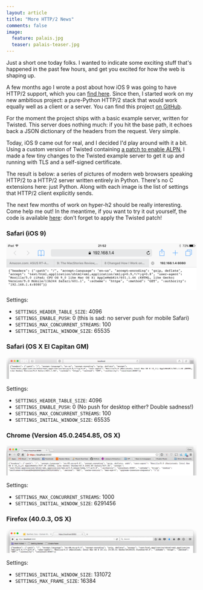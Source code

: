 ```yaml
---
layout: article
title: "More HTTP/2 News"
comments: false
image:
  feature: palais.jpg
  teaser: palais-teaser.jpg
---
```


Just a short one today folks. I wanted to indicate some exciting stuff that's
happened in the past few hours, and get you excited for how the web is shaping
up.

A few months ago I wrote a post about how iOS 9 was going to have HTTP/2
support, which you can [find here](https://lukasa.co.uk/2015/06/HTTP2_Picks_Up_Steam_iOS9/).
Since then, I started work on my new ambitious project: a pure-Python HTTP/2
stack that would work equally well as a client or a server. You can find this
project [on GitHub](https://github.com/python-hyper/hyper-h2).

For the moment the project ships with a basic example server, written for
Twisted. This server does nothing much: if you hit the base path, it echoes
back a JSON dictionary of the headers from the request. Very simple.

Today, iOS 9 came out for real, and I decided I'd play around with it a bit.
Using a custom version of Twisted containing [a patch to enable ALPN](https://twistedmatrix.com/trac/ticket/7860),
I made a few tiny changes to the Twisted example server to get it up and
running with TLS and a self-signed certificate.

The result is below: a series of pictures of modern web browsers speaking
HTTP/2 to a HTTP/2 server written entirely in Python. There's no C extensions
here: just Python. Along with each image is the list of settings that HTTP/2
client explicitly sends.

The next few months of work on hyper-h2 should be really interesting. Come help
me out! In the meantime, if you want to try it out yourself, the code is
available [here](https://github.com/python-hyper/hyper-h2/tree/ios_fun): don't
forget to apply the Twisted patch!

### Safari (iOS 9)

![Mobile Safari, iOS9](/images/mobile_safari_h2.png)

Settings:

- `SETTINGS_HEADER_TABLE_SIZE`: 4096
- `SETTINGS_ENABLE_PUSH`: 0 (this is sad: no server push for mobile Safari)
- `SETTINGS_MAX_CONCURRENT_STREAMS`: 100
- `SETTINGS_INITIAL_WINDOW_SIZE`: 65535

### Safari (OS X El Capitan GM)

![Desktop Safari](/images/safari_h2.png)

Settings:

- `SETTINGS_HEADER_TABLE_SIZE`: 4096
- `SETTINGS_ENABLE_PUSH`: 0 (No push for desktop either? Double sadness!)
- `SETTINGS_MAX_CONCURRENT_STREAMS`: 100
- `SETTINGS_INITIAL_WINDOW_SIZE`: 65535


### Chrome (Version 45.0.2454.85, OS X)

![Desktop Chrome](/images/chrome_h2.png)

Settings:

- `SETTINGS_MAX_CONCURRENT_STREAMS`: 1000
- `SETTINGS_INITIAL_WINDOW_SIZE`: 6291456

### Firefox (40.0.3, OS X)

![Desktop Firefox](/images/firefox_h2.png)

Settings:

- `SETTINGS_INITIAL_WINDOW_SIZE`: 131072
- `SETTINGS_MAX_FRAME_SIZE`: 16384
